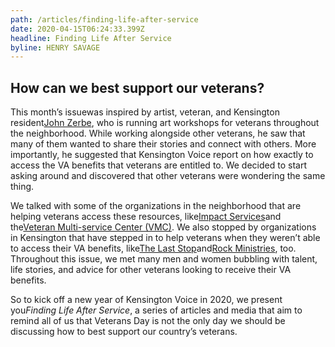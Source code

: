 ```yaml
---
path: /articles/finding-life-after-service
date: 2020-04-15T06:24:33.399Z
headline: Finding Life After Service
byline: HENRY SAVAGE
---
```

## How can we best support our veterans?

This month’s issuewas inspired by artist, veteran, and Kensington resident[John Zerbe](https://www.instagram.com/jczerbe89/), who is running art workshops for veterans throughout the neighborhood. While working alongside other veterans, he saw that many of them wanted to share their stories and connect with others. More importantly, he suggested that Kensington Voice report on how exactly to access the VA benefits that veterans are entitled to. We decided to start asking around and discovered that other veterans were wondering the same thing.

We talked with some of the organizations in the neighborhood that are helping veterans access these resources, like[Impact Services](http://www.impactservices.org/)and the[Veteran Multi-service Center (VMC)](https://vmcenter.org/). We also stopped by organizations in Kensington that have stepped in to help veterans when they weren’t able to access their VA benefits, like[The Last Stop](https://www.facebook.com/laststopclub/)and[Rock Ministries](https://www.therockphilly.org/), too. Throughout this issue, we met many men and women bubbling with talent, life stories, and advice for other veterans looking to receive their VA benefits.

So to kick off a new year of Kensington Voice in 2020, we present you*Finding Life After Service*, a series of articles and media that aim to remind all of us that Veterans Day is not the only day we should be discussing how to best support our country’s veterans.